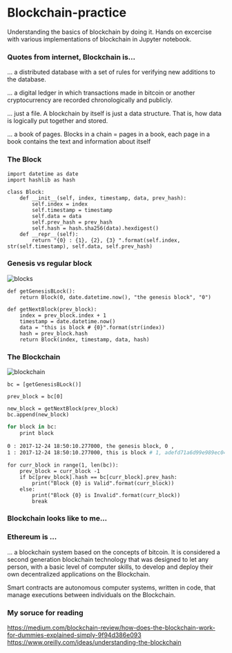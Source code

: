 # Blockchain-practice
Understanding the basics of blockchain by doing it.
Hands on excercise with various implementations of blockchain in Jupyter notebook.


### Quotes from internet, Blockchain is...

... a distributed database with a set of rules for verifying new additions to the database. 

... a digital ledger in which transactions made in bitcoin or another cryptocurrency are recorded chronologically and publicly.

... just a file.  A blockchain by itself is just a data structure.  That is, how data is logically put together and stored. 

... a book of pages. Blocks in a chain = pages in a book, each page in a book contains the text and information about itself


### The Block

```shell
import datetime as date
import hashlib as hash

class Block:
    def __init__(self, index, timestamp, data, prev_hash):
        self.index = index
        self.timestamp = timestamp
        self.data = data
        self.prev_hash = prev_hash
        self.hash = hash.sha256(data).hexdigest()
    def __repr__(self):
        return "{0} : {1}, {2}, {3} ".format(self.index, str(self.timestamp), self.data, self.prev_hash)
```

### Genesis vs regular block

![blocks](https://github.com/vivek-bombatkar/Blockchain-Practice/blob/master/pics/Howtheblockattach.JPG)

```shell
def getGenesisBLock():
    return Block(0, date.datetime.now(), "the genesis block", "0")
```

```shell
def getNextBlock(prev_block):
    index = prev_block.index + 1
    timestamp = date.datetime.now()
    data = "this is block # {0}".format(str(index))
    hash = prev_block.hash
    return Block(index, timestamp, data, hash)
```

### The Blockchain

![blockchain](https://github.com/vivek-bombatkar/Blockchain-Practice/blob/master/pics/Howtheblocksgetadded.JPG)

```shell
bc = [getGenesisBLock()]
```

```shell
prev_block = bc[0]

new_block = getNextBlock(prev_block)
bc.append(new_block)
```

```bash
for block in bc:
    print block
	
0 : 2017-12-24 18:50:10.277000, the genesis block, 0 ,
1 : 2017-12-24 18:50:10.277000, this is block # 1, adefd71a6d99e989ec041e9dbdd340a09f7f2be25835d5df865ea00531c5d867
```

```shell
for curr_block in range(1, len(bc)):
    prev_block = curr_block -1
    if bc[prev_block].hash == bc[curr_block].prev_hash:
        print("Block {0} is Valid".format(curr_block))
    else:
        print("Block {0} is Invalid".format(curr_block))
        break
```


### Blockchain looks like to me...



### Ethereum is ...
... a blockchain system based on the concepts of bitcoin.
It is considered a second generation blockchain technology that was designed to let any person, with a basic level of computer skills, to develop and deploy their own decentralized applications on the Blockchain.

Smart contracts are autonomous computer systems, written in code, that manage executions between individuals on the Blockchain.

### My soruce for reading
https://medium.com/blockchain-review/how-does-the-blockchain-work-for-dummies-explained-simply-9f94d386e093
https://www.oreilly.com/ideas/understanding-the-blockchain
